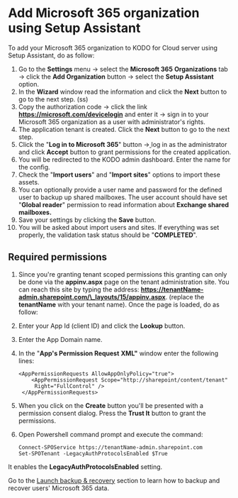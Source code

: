 # Add Microsoft 365 organization using Setup Assistant

To add your Microsoft 365 organization to KODO for Cloud server using Setup Assistant, do as follow:

1. Go to the **Settings** menu -&gt; select the **Microsoft 365** **Organizations** tab -&gt; click the **Add Organization** button -&gt; select the **Setup Assistant** option.
2. In the **Wizard** window read the information and click the **Next** button to go to the next step. \(ss\)
3. Copy the authorization code -&gt; click the link **https://microsoft.com/devicelogin** and enter it -&gt; sign in to your Microsoft 365 organization as a user with administrator's rights. 
4. The application tenant is created. Click the **Next** button to go to the next step.
5. Click the "**Log in to Microsoft 365**" button -&gt;[ ](https://microsoft.com/devicelogin)log in as the administrator and click **Accept** button to grant permissions for the created application.
6. You will be redirected to the KODO admin dashboard. Enter the name for the config. 
7. Check the "**Import users**" and "**Import sites**" options to import these assets.  
8. You can optionally provide a user name and password for the defined user to backup up shared mailboxes. The user account should have set "**Global reader**" permission to read information about **Exchange shared mailboxes.**
9. Save your settings by clicking the **Save** button.
10. You will be asked about import users and sites. If everything was set properly, the validation task status should be "**COMPLETED**".

## Required permissions

1. Since you're granting tenant scoped permissions this granting can only be done via the **appinv.aspx** page on the tenant administration site. You can reach this site by typing the address: **https://tenantName-admin.sharepoint.com/\_layouts/15/appinv.aspx**. \(replace the **tenantName** with your tenant name\). Once the page is loaded, do as follow:
2. Enter your App Id \(client ID\) and click the **Lookup** button.
3. Enter the App Domain name. 
4. In the "**App's Permission Request** **XML"** window enter the following lines: 

   ```text
   <AppPermissionRequests AllowAppOnlyPolicy="true">
       <AppPermissionRequest Scope="http://sharepoint/content/tenant" 
        Right="FullControl" />
    </AppPermissionRequests>

   ```

5. When you click on the **Create** button you'll be presented with a permission consent dialog. Press the **Trust It** button to grant the permissions.
6. Open Powershell command prompt and execute the command: 

   ```text
   Connect-SPOService https://tenantName-admin.sharepoint.com
   Set-SPOTenant -LegacyAuthProtocolsEnabled $True
   ```

It enables the **LegacyAuthProtocolsEnabled** setting. 

Go to the [Launch backup & recovery](https://storware.gitbook.io/kodo-for-cloud-office365/quick-guide/lauching-backup-and-recovery) section to learn how to backup and recover users' Microsoft 365 data.

